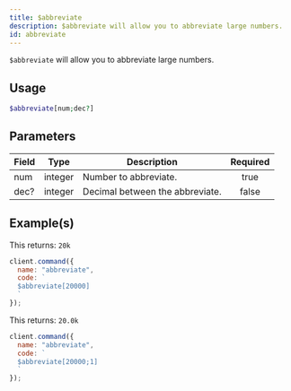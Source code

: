 ```yaml
---
title: $abbreviate
description: $abbreviate will allow you to abbreviate large numbers.
id: abbreviate
---
```


`$abbreviate` will allow you to abbreviate large numbers.

## Usage

```php
$abbreviate[num;dec?]
```

## Parameters

| Field | Type    | Description                     | Required |
| ----- | ------- | ------------------------------- | :------: |
| num   | integer | Number to abbreviate.           |   true   |
| dec?  | integer | Decimal between the abbreviate. |  false   |

## Example(s)

This returns: `20k`

```javascript
client.command({
  name: "abbreviate",
  code: `
  $abbreviate[20000]
  `
});
```

This returns: `20.0k`

```javascript
client.command({
  name: "abbreviate",
  code: `
  $abbreviate[20000;1]
  `
});
```
